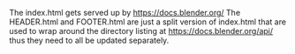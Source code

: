 The index.html gets served up by https://docs.blender.org/ The HEADER.html and
FOOTER.html are just a split version of index.html that are used to wrap around
the directory listing at https://docs.blender.org/api/ thus they need to all be
updated separately.
